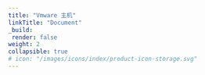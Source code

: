 ```yaml
---
title: "Vmware 主机"
linkTitle: "Document"
_build:
 render: false 
weight: 2
collapsible: true
# icon: "/images/icons/index/product-icon-storage.svg"
---
```


